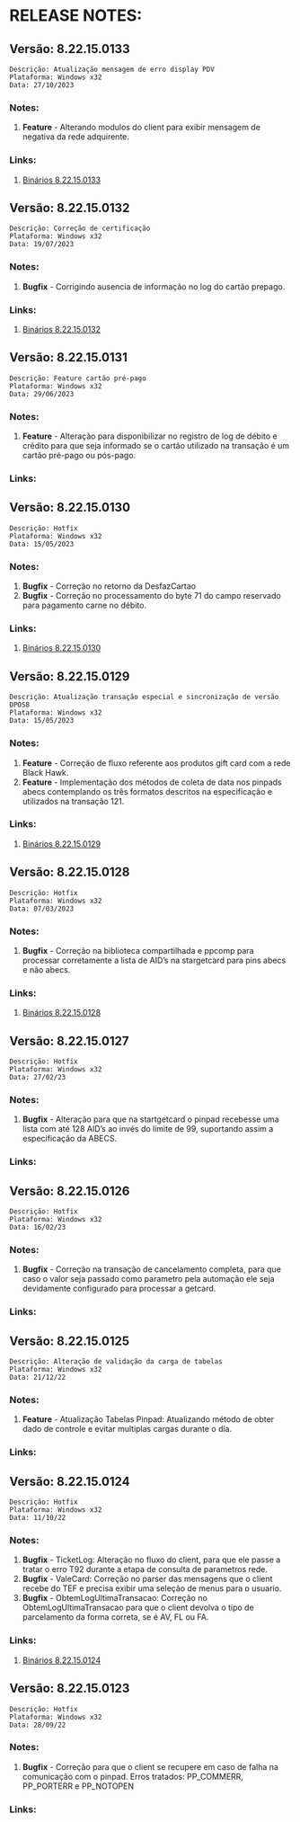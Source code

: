 # RELEASE NOTES:

## Versão: 8.22.15.0133

	Descrição: Atualização mensagem de erro display PDV
	Plataforma: Windows x32
	Data: 27/10/2023
    
### Notes:
1. **Feature**           - Alterando modulos do client para exibir mensagem de negativa da rede adquirente.

### Links:
1. [Binários 8.22.15.0133](https://grupolinx-my.sharepoint.com/:f:/g/personal/ped_payhub_tef_linx_com_br/EqtPO0Otq09IryQDgNwTQ6MBZCFbgxi-q273j8wDHa83_w?e=IApVaH)

## Versão: 8.22.15.0132

	Descrição: Correção de certificação
	Plataforma: Windows x32
	Data: 19/07/2023
    
### Notes:
1. **Bugfix**           - Corrigindo ausencia de informação no log do cartão prepago.

### Links:
1. [Binários 8.22.15.0132](https://grupolinx-my.sharepoint.com/:f:/g/personal/ped_payhub_tef_linx_com_br/EsvUZSjVndVKpO0JTAelfXcBdqw41B1JVcnsETuE85beaA?e=XddMyr)

## Versão: 8.22.15.0131

	Descrição: Feature cartão pré-pago
	Plataforma: Windows x32
	Data: 29/06/2023
    
### Notes:
1. **Feature**          - Alteração para disponibilizar no registro de log de débito e crédito para que seja informado se o cartão utilizado na transação é um cartão pré-pago ou pós-pago. 

### Links:


## Versão: 8.22.15.0130

	Descrição: Hotfix
	Plataforma: Windows x32
	Data: 15/05/2023
    
### Notes:
1. **Bugfix**           - Correção no retorno da DesfazCartao  
1. **Bugfix**           - Correção no processamento do byte 71 do campo reservado para pagamento carne no débito. 

### Links:
1. [Binários 8.22.15.0130](https://grupolinx-my.sharepoint.com/:f:/g/personal/ped_payhub_tef_linx_com_br/EkmJZRETEgpEviNpngiFxtEB9ary81iGM7WAYuRkLTHQog?e=PlgX4r)

## Versão: 8.22.15.0129

	Descrição: Atualização transação especial e sincronização de versão DPOS8
	Plataforma: Windows x32
	Data: 15/05/2023
    
### Notes:
1. **Feature**          - Correção de fluxo referente aos produtos gift card com a rede Black Hawk. 
1. **Feature**          - Implementação dos métodos de coleta de data nos pinpads abecs contemplando os três formatos descritos na especificação e utilizados na transação 121. 

### Links:
1. [Binários 8.22.15.0129](https://grupolinx-my.sharepoint.com/:f:/g/personal/ped_payhub_tef_linx_com_br/EjSQHHHtPgVPrakYSKZDzkgBlXSvQ3DxL57MwUN6lCXrMQ?e=dTxxax)

## Versão: 8.22.15.0128

	Descrição: Hotfix
	Plataforma: Windows x32
	Data: 07/03/2023
    
### Notes:
1. **Bugfix**           - Correção na biblioteca compartilhada e ppcomp para processar corretamente a lista de AID’s na stargetcard para pins abecs e não abecs. 


### Links:
1. [Binários 8.22.15.0128](https://grupolinx-my.sharepoint.com/:f:/g/personal/ped_payhub_tef_linx_com_br/EnPkBty561FAnKKzYfYrbkEBDo3ZKrDq5fBlzWAYMSys6A?e=HXJdfB)

## Versão: 8.22.15.0127

	Descrição: Hotfix
	Plataforma: Windows x32
	Data: 27/02/23
    
### Notes:
1. **Bugfix**           - Alteração para que na startgetcard o pinpad recebesse uma lista com até 128 AID’s ao invés do limite de 99, suportando assim a especificação da ABECS. 


### Links:


## Versão: 8.22.15.0126

	Descrição: Hotfix
	Plataforma: Windows x32
	Data: 16/02/23
    
### Notes:
1. **Bugfix**           - Correção na transação de cancelamento completa, para que caso o valor seja passado como parametro pela automação ele seja devidamente configurado para processar a getcard. 


### Links:


## Versão: 8.22.15.0125

	Descrição: Alteração de validação da carga de tabelas
	Plataforma: Windows x32
	Data: 21/12/22
    
### Notes:
1. **Feature**          - Atualização Tabelas Pinpad: Atualizando método de obter dado de controle e evitar multiplas cargas durante o dia.


### Links:


## Versão: 8.22.15.0124

	Descrição: Hotfix
	Plataforma: Windows x32
	Data: 11/10/22
    
### Notes:
1. **Bugfix**           - TicketLog: Alteração no fluxo do client, para que ele passe a tratar o erro T92 durante a etapa de consulta de parametros rede. 
1. **Bugfix**           - ValeCard: Correção no parser das mensagens que o client recebe do TEF e precisa exibir uma seleção de menus para o usuario. 
1. **Bugfix**           - ObtemLogUltimaTransacao: Correção no ObtemLogUltimaTransacao para que o client devolva o tipo de parcelamento da forma correta, se é AV, FL ou FA. 


### Links:
1. [Binários 8.22.15.0124](https://grupolinx-my.sharepoint.com/:f:/g/personal/ped_payhub_tef_linx_com_br/EiNemWYcAlpMp9Xxnckwj50BqIaDRiyIX9Sq2wn378Kg3A?e=pbvZZz)

## Versão: 8.22.15.0123

	Descrição: Hotfix
	Plataforma: Windows x32
	Data: 28/09/22
    
### Notes:
1. **Bugfix**           - Correção para que o client se recupere em caso de falha na comunicação com o pinpad. Erros tratados: PP_COMMERR, PP_PORTERR e PP_NOTOPEN 


### Links:
